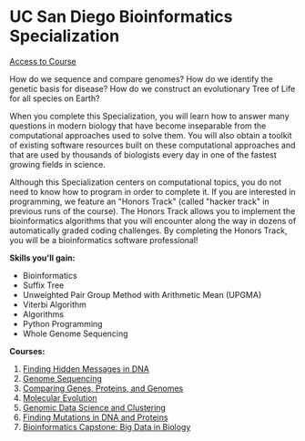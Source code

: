 # UC San Diego Bioinformatics Specialization

[Access to Course](https://www.coursera.org/specializations/bioinformatics)

How do we sequence and compare genomes? How do we identify the genetic basis for disease? How do we construct an evolutionary Tree of Life for all species on Earth?

When you complete this Specialization, you will learn how to answer many questions in modern biology that have become inseparable from the computational approaches used to solve them.  You will also obtain a toolkit of existing software resources built on these computational approaches and that are used by thousands of biologists every day in one of the fastest growing fields in science.

Although this Specialization centers on computational topics, you do not need to know how to program in order to complete it. If you are interested in programming, we feature an "Honors Track" (called "hacker track" in previous runs of the course). The Honors Track allows you to implement the bioinformatics algorithms that you will encounter along the way in dozens of automatically graded coding challenges. By completing the Honors Track, you will be a bioinformatics software professional!

**Skills you'll gain:**
- Bioinformatics
- Suffix Tree
- Unweighted Pair Group Method with Arithmetic Mean (UPGMA)
- Viterbi Algorithm
- Algorithms
- Python Programming
- Whole Genome Sequencing

**Courses:**
1. [Finding Hidden Messages in DNA]()
2. [Genome Sequencing]()
3. [Comparing Genes, Proteins, and Genomes]()
4. [Molecular Evolution]()
5. [Genomic Data Science and Clustering]()
6. [Finding Mutations in DNA and Proteins]()
7. [Bioinformatics Capstone: Big Data in Biology]()
